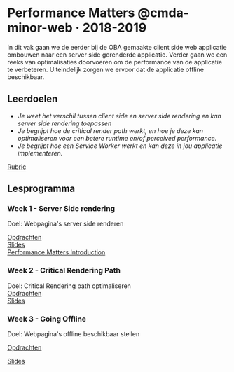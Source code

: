 # Performance Matters @cmda-minor-web · 2018-2019

In dit vak gaan we de eerder bij de OBA gemaakte client side web applicatie ombouwen naar een server side gerenderde applicatie. Verder gaan we een reeks van optimalisaties doorvoeren om de performance van de applicatie te verbeteren. Uiteindelijk zorgen we ervoor dat de applicatie offline beschikbaar.

## Leerdoelen
- _Je weet het verschil tussen client side en server side rendering en kan server side rendering toepassen_
- _Je begrijpt hoe de critical render path werkt, en hoe je deze kan optimaliseren voor een betere runtime en/of perceived performance._
- _Je begrijpt hoe een Service Worker werkt en kan deze in jou applicatie implementeren._

[Rubric](https://docs.google.com/spreadsheets/d/e/2PACX-1vTO-pc2UMvpT0pUjt6NJeckc5N9E7QvCxEfVJW1JjuM0m_9MM8ra05J0s6br486Rocz5JVMhAX_C37_/pubhtml?gid=0&single=true)

## Lesprogramma

### Week 1 - Server Side rendering

Doel: Webpagina's server side renderen

[Opdrachten](https://github.com/cmda-minor-web/performance-matters-1819/blob/master/week-1.md)  
[Slides](https://docs.google.com/presentation/d/1i6dvQJ19qPAoDumkZ4cN6Osfvq3dKWgGcJIiqlwNJ8I/edit?usp=sharing)  
[Performance Matters Introduction](https://github.com/decrek/presentations/blob/master/cmda-performance-matters-2019.pdf)  

### Week 2 - Critical Rendering Path  

Doel: Critical Rendering path optimaliseren   
[Opdrachten](https://github.com/cmda-minor-web/performance-matters-1819/blob/master/week-2.md)  
[Slides](https://docs.google.com/presentation/d/1akkdQnSZLc5MQZecLFAcNh5kYrqsYFgEh5owAvgitUw/edit?usp=sharing)


### Week 3 - Going Offline 

Doel: Webpagina's offline beschikbaar stellen

[Opdrachten](https://github.com/cmda-minor-web/performance-matters-1819/blob/master/week-3.md)

[Slides](https://docs.google.com/presentation/d/1HVWxtvPr7j2XLZ1QlZJhgDt_RYBAEWjed-zxAps5Xwc/edit?usp=sharing)


<!-- Add a link to your live demo in Github Pages 🌐-->

<!-- ☝️ replace this description with a description of your own work -->

<!-- Add a nice image here at the end of the week, showing off your shiny frontend 📸 -->

<!-- Maybe a table of contents here? 📚 -->

<!-- How about a section that describes how to install this project? 🤓 -->

<!-- ...but how does one use this project? What are its features 🤔 -->

<!-- What external data source is featured in your project and what are its properties 🌠 -->

<!-- Maybe a checklist of done stuff and stuff still on your wishlist? ✅ -->

<!-- How about a license here? 📜 (or is it a licence?) 🤷 -->
